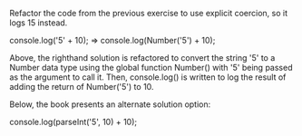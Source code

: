 Refactor the code from the previous exercise to use explicit coercion, so it logs 15 instead.

console.log('5' + 10); => console.log(Number('5') + 10);

Above, the righthand solution is refactored to convert the string '5' to a Number data type using
the global function Number() with '5' being passed as the argument to call it. 
Then, console.log() is written to log the result of adding the return of Number('5') to 10. 

Below, the book presents an alternate solution option:

console.log(parseInt('5', 10) + 10);